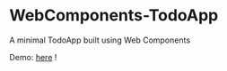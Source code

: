 # WebComponents-TodoApp
A minimal TodoApp built using Web Components

Demo: [here](https://prajwalrajbasnet.github.io/WebComponents-TodoApp/) !
